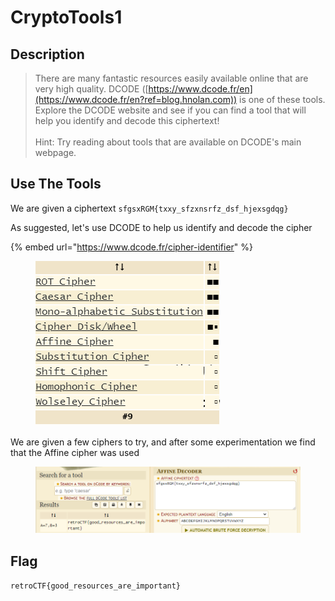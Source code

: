 # CryptoTools1

## Description

> There are many fantastic resources easily available online that are very high quality. DCODE ([https://www.dcode.fr/en](https://www.dcode.fr/en?ref=blog.hnolan.com)) is one of these tools. Explore the DCODE website and see if you can find a tool that will help you identify and decode this ciphertext!\
> \
> Hint: Try reading about tools that are available on DCODE's main webpage.

## Use The Tools

We are given a ciphertext `sfgsxRGM{txxy_sfzxnsrfz_dsf_hjexsgdqg}`

As suggested, let's use DCODE to help us identify and decode the cipher

{% embed url="https://www.dcode.fr/cipher-identifier" %}

<figure><img src="../../.gitbook/assets/image (8) (5).png" alt=""><figcaption></figcaption></figure>

We are given a few ciphers to try, and after some experimentation we find that the Affine cipher was used

<figure><img src="../../.gitbook/assets/image (9).png" alt=""><figcaption></figcaption></figure>

## Flag

`retroCTF{good_resources_are_important}`

